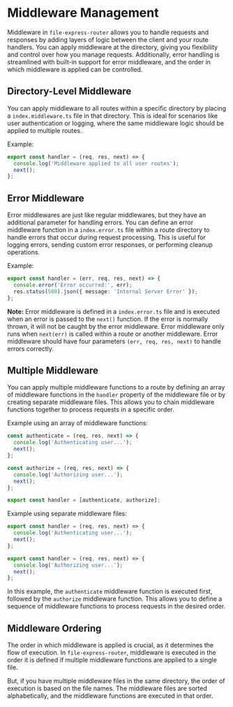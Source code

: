# Middleware Management

Middleware in `file-express-router` allows you to handle requests and responses by adding layers of logic between the client and your route handlers. You can apply middleware at the directory, giving you flexibility and control over how you manage requests. Additionally, error handling is streamlined with built-in support for error middleware, and the order in which middleware is applied can be controlled.

## Directory-Level Middleware

You can apply middleware to all routes within a specific directory by placing a `index.middleware.ts` file in that directory. This is ideal for scenarios like user authentication or logging, where the same middleware logic should be applied to multiple routes.

Example:

```ts title="routes/users/index.middleware.ts"
export const handler = (req, res, next) => {
  console.log('Middleware applied to all user routes');
  next();
};
```

## Error Middleware

Error middlewares are just like regular middlewares, but they have an additional parameter for handling errors. You can define an error middleware function in a `index.error.ts` file within a route directory to handle errors that occur during request processing. This is useful for logging errors, sending custom error responses, or performing cleanup operations.

Example:

```ts title="routes/index.error.ts"
export const handler = (err, req, res, next) => {
  console.error('Error occurred:', err);
  res.status(500).json({ message: 'Internal Server Error' });
};
```

**Note:** Error middleware is defined in a `index.error.ts` file and is executed when an error is passed to the `next()` function. If the error is normally thrown, it will not be caught by the error middleware. Error middleware only runs when `next(err)` is called within a route or another middleware. Error middleware should have four parameters `(err, req, res, next)` to handle errors correctly.

## Multiple Middleware

You can apply multiple middleware functions to a route by defining an array of middleware functions in the `handler` property of the middleware file or by creating separate middleware files. This allows you to chain middleware functions together to process requests in a specific order.

Example using an array of middleware functions:

```ts title="routes/users/index.middleware.ts"
const authenticate = (req, res, next) => {
  console.log('Authenticating user...');
  next();
};

const authorize = (req, res, next) => {
  console.log('Authorizing user...');
  next();
};

export const handler = [authenticate, authorize];
```

Example using separate middleware files:

```ts title="routes/users/authenticate.middleware.ts"
export const handler = (req, res, next) => {
  console.log('Authenticating user...');
  next();
};
```

```ts title="routes/users/authorize.middleware.ts"
export const handler = (req, res, next) => {
  console.log('Authorizing user...');
  next();
};
```

In this example, the `authenticate` middleware function is executed first, followed by the `authorize` middleware function. This allows you to define a sequence of middleware functions to process requests in the desired order.

## Middleware Ordering

The order in which middleware is applied is crucial, as it determines the flow of execution. In `file-express-router`, middleware is executed in the order it is defined if multiple middleware functions are applied to a single file.

But, if you have multiple middleware files in the same directory, the order of execution is based on the file names. The middleware files are sorted alphabetically, and the middleware functions are executed in that order.
